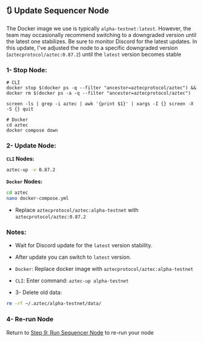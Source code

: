 ## 🔃 Update Sequencer Node
The Docker image we use is typically `alpha-testnet:latest`. However, the team may occasionally recommend switching to a downgraded version until the latest one stabilizes. Be sure to monitor Discord for the latest updates.
In this update, I've adjusted the node to a specific downgraded version (`aztecprotocol/aztec:0.87.2`) until the `latest` version becomes stable

### 1- Stop Node:
```console
# CLI
docker stop $(docker ps -q --filter "ancestor=aztecprotocol/aztec") && docker rm $(docker ps -a -q --filter "ancestor=aztecprotocol/aztec")

screen -ls | grep -i aztec | awk '{print $1}' | xargs -I {} screen -X -S {} quit

# Docker
cd aztec
docker compose down
```

###  2- Update Node:
**`CLI` Nodes:**
```bash
aztec-up -v 0.87.2
```

**`Docker` Nodes:**
```bash
cd aztec
nano docker-compose.yml
```
* Replace `aztecprotocol/aztec:alpha-testnet` with `aztecprotocol/aztec:0.87.2`

### Notes:
* Wait for Discord update for the `latest` version stability.
* After update you can switch to `latest` version.
* `Docker`: Replace docker image with `aztecprotocol/aztec:alpha-testnet`
* `CLI`: Enter command: `aztec-up alpha-testnet`

* 3- Delete old data:
```bash
rm -rf ~/.aztec/alpha-testnet/data/
```

### 4- Re-run Node

Return to [Step 9: Run Sequencer Node](https://github.com/0xmoei/aztec-network/blob/main/README.md#9-run-sequencer-node) to re-run your node
